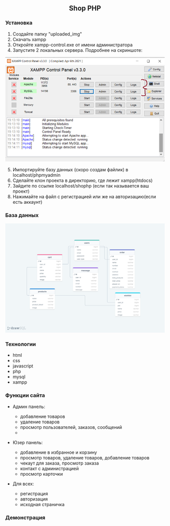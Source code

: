 <div align="center">
<h2>Shop PHP</h2>
</div>

### Установка 

1. Создайте папку "uploaded_img"
2. Скачать xampp
3. Откройте xampp-control.exe от имени администратора
4. Запустите 2 локальных сервера. Подробнее на скриншоте: 

<img src="readme_img/xampp.png">

5. Импортируйте базу данных (скоро создам файлик) в localhost/phpmyadmin
6. Сделайте клон проекта в директорию, где лежит xampp(htdocs)
7. Зайдите по ссылке localhost/shophp (если так называется ваш проект)
8. Нажимайте на файл с регистрацией или же на авторизацию(если есть аккаунт)

### База данных

<img src="readme_img/drawsql.png">

### Технологии

- html
- css
- javascript
- php
- mysql 
- xampp


### Функции сайта

- Админ панель:
    - добавление товаров
    - удаление товаров
    - просмотр пользователей, заказов, сообщений
    - 
- Юзер панель:
    - добавление в избранное и корзину
    - просмотр товаров, удаление товаров, добавление товаров
    - чекаут для заказа, просмотр заказа
    - контакт с администрацией
    - просмотр карточки

- Для всех: 
    - регистрация
    - авторизация
    - исходная страничка

### Демонстрация